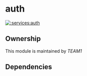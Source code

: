
# auth
        
[![:services:auth](https://github.com/albertlatacz/shift-left-kotlin/actions/workflows/auth-build.yml/badge.svg)](https://github.com/albertlatacz/shift-left-kotlin/actions/workflows/auth-build.yml)


## Ownership
This module is maintained by *TEAM1*


## Dependencies


